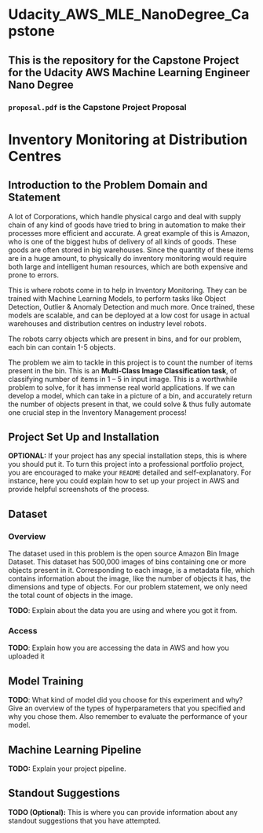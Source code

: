 # Udacity_AWS_MLE_NanoDegree_Capstone
## This is the repository for the Capstone Project for the Udacity AWS Machine Learning Engineer Nano Degree

### `proposal.pdf` is the Capstone Project Proposal 


# Inventory Monitoring at Distribution Centres

## Introduction to the Problem Domain and Statement

A lot of Corporations, which handle physical cargo and deal with supply chain of any kind of goods have tried to bring in automation to make their processes more efficient and accurate. A great example of this is Amazon, who is one of the biggest hubs of delivery of all kinds of goods. These goods are often stored in big warehouses. Since the quantity of these items are in a huge amount, to physically do inventory monitoring would require both large and intelligent human resources, which are both expensive and prone to errors. 

This is where robots come in to help in Inventory Monitoring. They can be trained with Machine Learning Models, to perform tasks like Object Detection,  Outlier & Anomaly Detection and much more. Once trained, these models are scalable, and can be deployed at a low cost for usage in actual warehouses and distribution centres on industry level robots. 

The robots carry objects which are present in bins, and for our problem, each bin can contain 1-5 objects.

The problem we aim to tackle in this project is to count the number of items present in the bin. This is an **Multi-Class Image Classification task**, of classifying number of items in 1 – 5 in input image. This is a worthwhile problem to solve, for it has immense real world applications. If we can develop a model, which can take in a picture of a bin, and accurately return the number of objects present in that, we could solve & thus fully automate one crucial step in the Inventory Management process! 


## Project Set Up and Installation
**OPTIONAL:** If your project has any special installation steps, this is where you should put it. To turn this project into a professional portfolio project, you are encouraged to make your `README` detailed and self-explanatory. For instance, here you could explain how to set up your project in AWS and provide helpful screenshots of the process.

## Dataset

### Overview

The dataset used in this problem is the open source Amazon Bin Image Dataset. This dataset has 500,000 images of bins containing one or more objects present in it. Corresponding to each image, is a metadata file, which contains information about the image, like the number of objects it has, the dimensions and type of objects. For our problem statement, we only need the total count of objects in the image. 

**TODO**: Explain about the data you are using and where you got it from.

### Access
**TODO**: Explain how you are accessing the data in AWS and how you uploaded it

## Model Training
**TODO**: What kind of model did you choose for this experiment and why? Give an overview of the types of hyperparameters that you specified and why you chose them. Also remember to evaluate the performance of your model.

## Machine Learning Pipeline
**TODO:** Explain your project pipeline.

## Standout Suggestions
**TODO (Optional):** This is where you can provide information about any standout suggestions that you have attempted.
